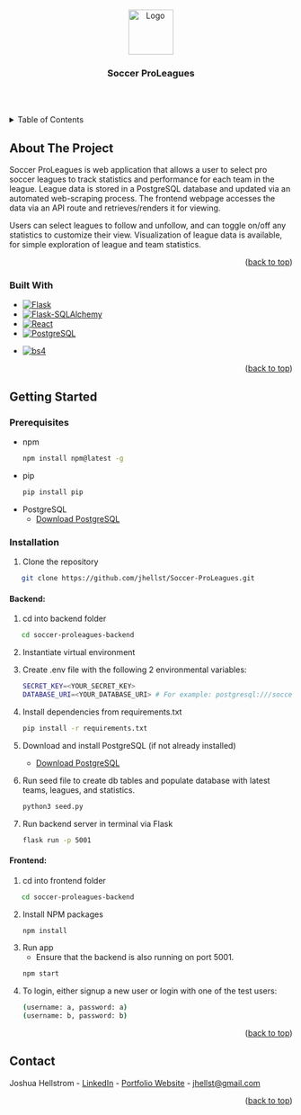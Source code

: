 <a name="readme-top"></a>

<!-- PROJECT SHIELDS -->
<!--
*** I'm using markdown "reference style" links for readability.
*** Reference links are enclosed in brackets [ ] instead of parentheses ( ).
*** See the bottom of this document for the declaration of the reference variables
*** for contributors-url, forks-url, etc. This is an optional, concise syntax you may use.
*** https://www.markdownguide.org/basic-syntax/#reference-style-links
-->
<!-- [![Contributors][contributors-shield]][contributors-url] -->
<!-- [![Forks][forks-shield]][forks-url] -->
<!-- [![Stargazers][stars-shield]][stars-url] -->
<!-- [![Issues][issues-shield]][issues-url] -->
<!-- [![MIT License][license-shield]][license-url] -->
<!-- [![LinkedIn][linkedin-shield]][linkedin-url] -->



<!-- PROJECT LOGO -->
<br />
<div align="center">
  <a href="https://github.com/jhellst/Soccer-ProLeagues">
    <img src="images/logo.svg" alt="Logo" width="80" height="80">
  </a>

  <h3 align="center">Soccer ProLeagues</h3>

  <p align="center">
    <!-- A web app that scrapes data from soccer league tables and renders them in a personalized homepage -->
    <br />
    <!-- <a href="https://github.com/othneildrew/Best-README-Template"><strong>Explore the docs »</strong></a> -->
    <!-- <br /> -->
    <br />
    <!-- <a href="https://github.com/othneildrew/Best-README-Template">View Demo</a> -->
    <!-- ·
    <a href="https://github.com/jhellst/Soccer-ProLeagues/issues">Report Bug</a>
    ·
    <a href="https://github.com/jhellst/Soccer-ProLeagues/issues">Request Feature</a> -->
  </p>
</div>



<!-- TABLE OF CONTENTS -->
<details>
  <summary>Table of Contents</summary>
  <ol>
    <li>
      <a href="#about-the-project">About The Project</a>
      <ul>
        <li><a href="#built-with">Built With</a></li>
      </ul>
    </li>
    <li>
      <a href="#getting-started">Getting Started</a>
      <ul>
        <li><a href="#prerequisites">Prerequisites</a></li>
        <li><a href="#installation">Installation</a></li>
      </ul>
    </li>
    <!-- <li><a href="#usage">Usage</a></li> -->
    <!-- <li><a href="#roadmap">Roadmap</a></li> -->
    <!-- <li><a href="#contributing">Contributing</a></li> -->
    <!-- <li><a href="#license">License</a></li> -->
    <li><a href="#contact">Contact</a></li>
    <!-- <li><a href="#acknowledgments">Acknowledgments</a></li> -->
  </ol>
</details>



<!-- ABOUT THE PROJECT -->
## About The Project

<!-- [![Product Name Screen Shot][product-screenshot]](https://example.com) -->

Soccer ProLeagues is web application that allows a user to select pro soccer leagues to track statistics and performance for each team in the league. League data is stored in a PostgreSQL database and updated via an automated web-scraping process. The frontend webpage accesses the data via an API route and retrieves/renders it for viewing.

Users can select leagues to follow and unfollow, and can toggle on/off any statistics to customize their view. Visualization of league data is available, for simple exploration of league and team statistics.

<!-- Frontend Located Here: -->

<!-- Here's why:
* Your time should be focused on creating something amazing. A project that solves a problem and helps others
* You shouldn't be doing the same tasks over and over like creating a README from scratch
* You should implement DRY principles to the rest of your life :smile:

Of course, no one template will serve all projects since your needs may be different. So I'll be adding more in the near future. You may also suggest changes by forking this repo and creating a pull request or opening an issue. Thanks to all the people have contributed to expanding this template! -->


<p align="right">(<a href="#readme-top">back to top</a>)</p>



### Built With

<!-- This section should list any major frameworks/libraries used to bootstrap your project. Leave any add-ons/plugins for the acknowledgements section. Here are a few examples. -->

* [![Flask][Flask]][Flask-url]
* [![Flask-SQLAlchemy][Flask-SQLAlchemy]][Flask-SQLAlchemy-url]
* [![React][React.js]][React-url]
* [![PostgreSQL][PostgreSQL]][PostgreSQL-url]
<!-- * [![Chart.js][Chart.js]][Chart.js-url] -->
* [![bs4][bs4]][bs4-url]

<p align="right">(<a href="#readme-top">back to top</a>)</p>

[Flask]: https://img.shields.io/badge/Flask-000000?style=for-the-badge&logo=flask&logoColor=white
[Flask-url]: https://flask.palletsprojects.com/en/3.0.x/
[Flask-SQLAlchemy]: https://img.shields.io/badge/Flask%20SQLAlchemy-%23D71F00?style=flat&logo=sqlalchemy
[Flask-SQLAlchemy-url]: https://flask-sqlalchemy.palletsprojects.com/
[PostgreSQL]: https://img.shields.io/badge/PostgreSQL-316192?style=for-the-badge&logo=postgresql&logoColor=white
[PostgreSQL-url]: https://www.postgresql.org/
[React.js]: https://img.shields.io/badge/React-20232A?style=for-the-badge&logo=react&logoColor=61DAFB
[React-url]: https://reactjs.org/
<!-- [Chart.js]: https://img.shields.io/badge/chart.js-F5788D.svg?style=for-the-badge&logo=chart.js&logoColor=white
[Chart.js-url]: https://www.chartjs.org/ -->
<!-- [bs4]: -->
[bs4-url]: https://beautiful-soup-4.readthedocs.io/en/latest/
<!-- [JSON Web Token] :
[JSON Web Token-url] : -->

<!-- GETTING STARTED -->
## Getting Started

<!-- This is an example of how you may give instructions on setting up your project locally.
To get a local copy up and running follow these simple example steps. -->

### Prerequisites

* npm
  ```sh
  npm install npm@latest -g
  ```
* pip
  ```sh
  pip install pip
  ```
* PostgreSQL
    - [Download PostgreSQL](https://www.postgresql.org/download/)
<!-- This is an example of how to list things you need to use the software and how to install them. -->

### Installation
1. Clone the repository
```sh
   git clone https://github.com/jhellst/Soccer-ProLeagues.git
   ```

#### Backend:

1. cd into backend folder
```sh
   cd soccer-proleagues-backend
   ```
2. Instantiate virtual environment
3. Create .env file with the following 2 environmental variables:
   ```sh
   SECRET_KEY=<YOUR_SECRET_KEY>
   DATABASE_URI=<YOUR_DATABASE_URI> # For example: postgresql:///soccer_proleagues
   ```
4. Install dependencies from requirements.txt
   ```sh
   pip install -r requirements.txt
   ```
5. Download and install PostgreSQL (if not already installed)
    - [Download PostgreSQL](https://www.postgresql.org/download/)

6. Run seed file to create db tables and populate database with latest teams, leagues, and statistics.
   ```sh
   python3 seed.py
   ```
7. Run backend server in terminal via Flask
   ```sh
   flask run -p 5001
   ```

#### Frontend:

1. cd into frontend folder
```sh
   cd soccer-proleagues-backend
   ```
2. Install NPM packages
   ```sh
   npm install
   ```
3. Run app
    - Ensure that the backend is also running on port 5001.
   ```sh
   npm start
   ```
4. To login, either signup a new user or login with one of the test users:
   ```sh
   (username: a, password: a)
   (username: b, password: b)
   ```

<p align="right">(<a href="#readme-top">back to top</a>)</p>



<!-- USAGE EXAMPLES -->
<!-- ## Usage -->

<!-- Use this space to show useful examples of how a project can be used. Additional screenshots, code examples and demos work well in this space. You may also link to more resources.

_For more examples, please refer to the [Documentation](https://example.com)_

<p align="right">(<a href="#readme-top">back to top</a>)</p> -->



<!-- ROADMAP -->
<!-- ## Roadmap -->

<!-- - [x] Add Changelog
- [x] Add back to top links
- [ ] Add Additional Templates w/ Examples
- [ ] Add "components" document to easily copy & paste sections of the readme
- [ ] Multi-language Support
    - [ ] Chinese
    - [ ] Spanish -->

<!-- See the [open issues](https://github.com/othneildrew/Best-README-Template/issues) for a full list of proposed features (and known issues). -->

<!-- <p align="right">(<a href="#readme-top">back to top</a>)</p> -->



<!-- CONTRIBUTING -->
<!-- ## Contributing

Contributions are what make the open source community such an amazing place to learn, inspire, and create. Any contributions you make are **greatly appreciated**.

If you have a suggestion that would make this better, please fork the repo and create a pull request. You can also simply open an issue with the tag "enhancement".
Don't forget to give the project a star! Thanks again!

1. Fork the Project
2. Create your Feature Branch (`git checkout -b feature/AmazingFeature`)
3. Commit your Changes (`git commit -m 'Add some AmazingFeature'`)
4. Push to the Branch (`git push origin feature/AmazingFeature`)
5. Open a Pull Request -->

<!-- <p align="right">(<a href="#readme-top">back to top</a>)</p> -->



<!-- LICENSE -->
<!-- ## License -->

<!-- Distributed under the MIT License. See `LICENSE.txt` for more information. -->

<!-- <p align="right">(<a href="#readme-top">back to top</a>)</p> -->



<!-- CONTACT -->
## Contact

Joshua Hellstrom - [LinkedIn](https://www.linkedin.com/in/joshua-hellstrom/) - [Portfolio Website](https://joshua-hellstrom.surge.sh/) - jhellst@gmail.com

<!-- <p align="right">(<a href="#readme-top">back to top</a>)</p> -->



<!-- ACKNOWLEDGMENTS -->
<!-- ## Acknowledgments -->

<!-- Use this space to list resources you find helpful and would like to give credit to. I've included a few of my favorites to kick things off!

* [Choose an Open Source License](https://choosealicense.com)
* [GitHub Emoji Cheat Sheet](https://www.webpagefx.com/tools/emoji-cheat-sheet)
* [Malven's Flexbox Cheatsheet](https://flexbox.malven.co/)
* [Malven's Grid Cheatsheet](https://grid.malven.co/)
* [Img Shields](https://shields.io)
* [GitHub Pages](https://pages.github.com)
* [Font Awesome](https://fontawesome.com)
* [React Icons](https://react-icons.github.io/react-icons/search) -->

<p align="right">(<a href="#readme-top">back to top</a>)</p>




<!-- MARKDOWN LINKS & IMAGES -->
<!-- https://www.markdownguide.org/basic-syntax/#reference-style-links -->
<!-- [contributors-shield]: https://img.shields.io/github/contributors/othneildrew/Best-README-Template.svg?style=for-the-badge
[contributors-url]: https://github.com/jhellst/Soccer-ProLeagues/graphs/contributors
[forks-shield]: https://img.shields.io/github/forks/othneildrew/Best-README-Template.svg?style=for-the-badge
[forks-url]: https://github.com/jhellst/Soccer-ProLeagues/forks
[stars-shield]: https://img.shields.io/github/stars/othneildrew/Best-README-Template.svg?style=for-the-badge
[stars-url]: https://github.com/jhellst/Soccer-ProLeagues/stargazers
[issues-shield]: https://img.shields.io/github/issues/othneildrew/Best-README-Template.svg?style=for-the-badge
[issues-url]: https://github.com/jhellst/Soccer-ProLeagues/issues -->
[linkedin-shield]: https://img.shields.io/badge/-LinkedIn-black.svg?style=for-the-badge&logo=linkedin&colorB=555
[linkedin-url]: https://www.linkedin.com/in/joshua-hellstrom/

[Flask]: https://img.shields.io/badge/Flask-000000?style=for-the-badge&logo=flask&logoColor=white
[Flask-url]: https://flask.palletsprojects.com/en/3.0.x/
[Flask-SQLAlchemy]: https://img.shields.io/badge/Flask%20SQLAlchemy-%23D71F00?style=flat&logo=sqlalchemy
[Flask-SQLAlchemy-url]: https://flask-sqlalchemy.palletsprojects.com/
[PostgreSQL]: https://img.shields.io/badge/PostgreSQL-316192?style=for-the-badge&logo=postgresql&logoColor=white
[PostgreSQL-url]: https://www.postgresql.org/
[React.js]: https://img.shields.io/badge/React-20232A?style=for-the-badge&logo=react&logoColor=61DAFB
[React-url]: https://reactjs.org/
[Chart.js]: https://img.shields.io/badge/chart.js-F5788D.svg?style=for-the-badge&logo=chart.js&logoColor=white
[Chart.js-url]: https://www.chartjs.org/
[bs4]: https://img.shields.io/badge/Beautiful%20Soup%204-3b3b3b
[bs4-url]: https://beautiful-soup-4.readthedocs.io/en/latest/
